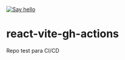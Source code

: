 [![Say hello](https://github.com/santiagor95/react-vite-gh-actions/actions/workflows/hello.yml/badge.svg?branch=master)](https://github.com/santiagor95/react-vite-gh-actions/actions/workflows/hello.yml)

# react-vite-gh-actions
Repo test para CI/CD
